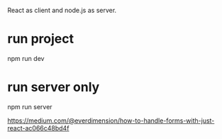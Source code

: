 React as client and node.js as server.

# run project
 npm run dev

# run server only
 npm run server



https://medium.com/@everdimension/how-to-handle-forms-with-just-react-ac066c48bd4f

